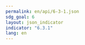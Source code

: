 ```yaml
---
permalink: en/api/6-3-1.json
sdg_goal: 6
layout: json_indicator
indicator: "6.3.1"
lang: en
---
```


